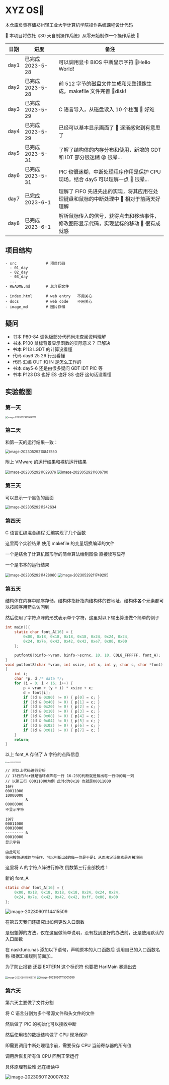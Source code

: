 # XYZ OS🐧

本仓库负责存储郑州轻工业大学计算机学院操作系统课程设计代码

🥳 本项目将依托《30 天自制操作系统》从零开始制作一个操作系统 🎉

| 日期 | 进度             | 备注                                                                                   |
| ---- | ---------------- | -------------------------------------------------------------------------------------- |
| day1 | 已完成 2023-5-28 | 可以调用显卡 BIOS 中断显示字符 🎊Hello World!                                          |
| day2 | 已完成 2023-5-28 | 前 512 字节的磁盘文件生成和完整镜像生成，makefile 文件完善 💾disk!                     |
| day3 | 已完成 2023-5-29 | C 语言导入，从磁盘读入 10 个柱面 🥲 好难                                               |
| day4 | 已完成 2023-5-29 | 已经可以基本显示画面了 🥳 逐渐感觉到有意思了                                           |
| day5 | 已完成 2023-5-31 | 了解了结构体的内存分布和使用，新增的 GDT 和 IDT 部分很迷糊 😫 很晕...                  |
| day6 | 已完成 2023-5-31 | PIC 也很迷糊，中断处理程序作用是保护 CPU 现场，结合 day5 可以理解一点 🤨 很晕...       |
| day7 | 已完成 2023-6-1  | 理解了 FIFO 先进先出的实现，将其应用在处理键盘和鼠标的中断处理中 🥱 相对于前两天好理解 |
| day8 | 已完成 2023-6-1  | 解析鼠标传入的信号，获得点击和移动事件，修改图形显示代码，实现鼠标的移动 🤩 很有成就感 |

## 项目结构

```
- src             # 项目代码
  - 01_day
  - 02_day
  - 03_day
  ...
- README.md       # 总介绍文件

- index.html      # web entry   不用关心
- docs            # web code    不用关心
- image_md        # 图片存储
```

## 疑问

- 书本 P80-84 调色板部分代码尚未查阅资料理解
- 书本 P100 鼠标背景显示函数的实际意义？ 已解决
- 书本 P113 LGDT 的计算没看懂
- 代码 day6 25 26 行没看懂
- 代码 汇编 OUT 和 IN 是怎么工作的
- 书本 day5-6 还是由很多疑问 GDT IDT PIC 等
- 书本 P123 DS 也好 ES 也好 SS 也好 这句话没看懂

## 实验截图

### 第一天

<img src="./image_md/image-20230529210641118.png" alt="image-20230529210641118" style="zoom:50%;" />

### 第二天

和第一天的运行结果一致：

<img src="./image_md/image-20230529210847550.png" alt="image-20230529210847550" style="zoom:80%;" />

附上 VMware 的运行结果和裸机运行结果

<img src="./image_md/image-20230529211029376.png" alt="image-20230529211029376" style="zoom:80%;" />

<img src="./image_md/image-20230529211606790.png" alt="image-20230529211606790" style="zoom:80%;" />

### 第三天

可以显示一个黑色的画面

 <img src="./image_md/image-20230529211242634.png" alt="image-20230529211242634" style="zoom:80%;" />

### 第四天

C 语言汇编混合编程 汇编实现了几个函数

这里两个实验结果 使用 makefile 的变量切换编译的文件

一个是结合了计算机图形学的简单算法绘制图像 直接读写显存

一个是书本的运行结果

<img src="./image_md/image-20230529211428060.png" alt="image-20230529211428060" style="zoom:80%;" />

<img src="./image_md/image-20230529211749295.png" alt="image-20230529211749295" style="zoom:80%;" />

### 第五天

结构体在内存中顺序存储，结构体指针指向结构体的首地址，结构体各个元素都可以按顺序用箭头访问到

然后使用了字符点阵的形式表示单个字符，这里对以下输出算法做个简单的例子

```C
int main(){
    static char font_A[16] = {
		0x00, 0x18, 0x18, 0x18, 0x18, 0x24, 0x24, 0x24,
		0x24, 0x7e, 0x42, 0x42, 0x42, 0xe7, 0x00, 0x00
	};

	putfont8(binfo->vram, binfo->scrnx, 10, 10, COL8_FFFFFF, font_A);
}
void putfont8(char *vram, int xsize, int x, int y, char c, char *font)
{
	int i;
	char *p, d /* data */;
	for (i = 0; i < 16; i++) {
		p = vram + (y + i) * xsize + x;
		d = font[i];
		if ((d & 0x80) != 0) { p[0] = c; }
		if ((d & 0x40) != 0) { p[1] = c; }
		if ((d & 0x20) != 0) { p[2] = c; }
		if ((d & 0x10) != 0) { p[3] = c; }
		if ((d & 0x08) != 0) { p[4] = c; }
		if ((d & 0x04) != 0) { p[5] = c; }
		if ((d & 0x02) != 0) { p[6] = c; }
		if ((d & 0x01) != 0) { p[7] = c; }
	}
	return;
}
```

以上 font_A 存储了 A 字符的点阵信息

<img src="./image_md/image-20230601113822518.png" alt="image-20230601113822518" style="zoom:25%;" />

```
// 对以上代码进行分析
// 13行的for就是循环点阵每一行 16-23的判断就是输出每一行中的每一列
// 以第三行 00011000为例 此时d为0x18 也就是00011000
16行
00011000
10000000
-------- &
00000000
不显示字符

19行
00011000
00010000
-------- &
00010000
显示字符

由此可知
使用按位递减的与操作，可以判断出d的每一位是不是1 从而决定该像素是否被渲染
```

这里将 A 的字符点阵进行修改 倒数第三行全部换成 1

新的 font_A

```c
static char font_A[16] = {
	0x00, 0x18, 0x18, 0x18, 0x18, 0x24, 0x24, 0x24,
	0x24, 0x7e, 0x42, 0x42, 0x42, 0xff, 0x00, 0x00
};
```

![image-20230601114415509](./image_md/image-20230601114415509.png)

在第五天我们还研究出如何更改入口函数

是很蹩脚的方法，仅在这里做简单说明，没有找到更好的办法前，还是使用默认的入口函数

在 naskfunc.nas 添加以下语句，声明原本的入口函数后 调用自己的入口函数名称 根据汇编规则前面加\_

为了防止报错 还要 EXTERN 这个标识符 也要把 HariMain 暴漏出去

<img src="./image_md/image-20230601115109731.png" alt="image-20230601115109731" style="zoom:50%;" />

<img src="./image_md/image-20230601115005589.png" alt="image-20230601115005589" style="zoom:60%;" />

### 第六天

第六天主要做了文件分割

将 C 语言分割为多个带源文件和头文件的文件

然后做了 PIC 的初始化可以接收中断

然后使用栈的数据结构做了 CPU 现场保护

即需要调用中断处理程序前，需要保存 CPU 当前寄存器的所有值

调用后恢复所有值 CPU 回到正常运行

具体原理有些难 还在研读中

![image-20230601120007632](./image_md/image-20230601120007632.png)
